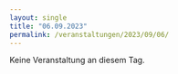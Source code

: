 ```yaml
---
layout: single
title: "06.09.2023"
permalink: /veranstaltungen/2023/09/06/
---
```


Keine Veranstaltung an diesem Tag.
